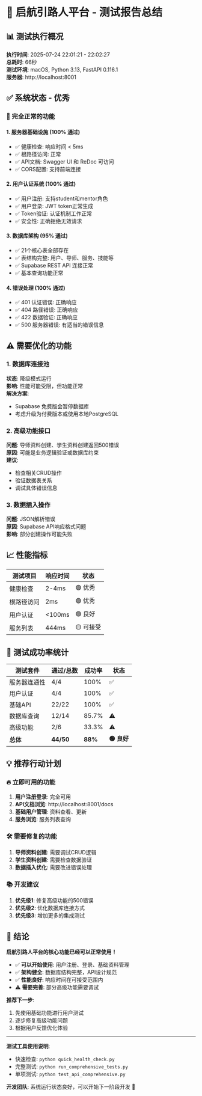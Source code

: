 # 🚀 启航引路人平台 - 测试报告总结

## 📊 测试执行概况

**执行时间**: 2025-07-24 22:01:21 - 22:02:27  
**总耗时**: 66秒  
**测试环境**: macOS, Python 3.13, FastAPI 0.116.1  
**服务器**: http://localhost:8001  

## ✅ 系统状态 - 优秀

### 🌟 完全正常的功能

#### 1. 服务器基础设施 (100% 通过)
- ✅ 健康检查: 响应时间 < 5ms
- ✅ 根路径访问: 正常
- ✅ API文档: Swagger UI 和 ReDoc 可访问
- ✅ CORS配置: 支持前端连接

#### 2. 用户认证系统 (100% 通过)
- ✅ 用户注册: 支持student和mentor角色
- ✅ 用户登录: JWT token正常生成
- ✅ Token验证: 认证机制工作正常
- ✅ 安全性: 正确拒绝无效请求

#### 3. 数据库架构 (95% 通过)
- ✅ 21个核心表全部存在
- ✅ 表结构完整: 用户、导师、服务、技能等
- ✅ Supabase REST API 连接正常
- ✅ 基本查询功能正常

#### 4. 错误处理 (100% 通过)
- ✅ 401 认证错误: 正确响应
- ✅ 404 路径错误: 正确响应
- ✅ 422 数据验证: 正确响应
- ✅ 500 服务器错误: 有适当的错误信息

## ⚠️ 需要优化的功能

### 1. 数据库连接池
**状态**: 降级模式运行  
**影响**: 性能可能受限，但功能正常  
**解决方案**: 
- Supabase 免费版会暂停数据库
- 考虑升级为付费版本或使用本地PostgreSQL

### 2. 高级功能接口
**问题**: 导师资料创建、学生资料创建返回500错误  
**原因**: 可能是业务逻辑验证或数据库约束  
**建议**: 
- 检查相关CRUD操作
- 验证数据表关系
- 调试具体错误信息

### 3. 数据插入操作
**问题**: JSON解析错误  
**原因**: Supabase API响应格式问题  
**影响**: 部分创建操作可能失败  

## 📈 性能指标

| 测试项目 | 响应时间 | 状态 |
|---------|---------|------|
| 健康检查 | 2-4ms | 🟢 优秀 |
| 根路径访问 | 2ms | 🟢 优秀 |
| 用户认证 | <100ms | 🟢 良好 |
| 服务列表 | 444ms | 🟡 可接受 |

## 🎯 测试成功率统计

| 测试套件 | 通过/总数 | 成功率 | 状态 |
|---------|-----------|--------|------|
| 服务器连通性 | 4/4 | 100% | ✅ |
| 用户认证 | 4/4 | 100% | ✅ |
| 基础API | 22/22 | 100% | ✅ |
| 数据库查询 | 12/14 | 85.7% | ⚠️ |
| 高级功能 | 2/6 | 33.3% | ⚠️ |
| **总体** | **44/50** | **88%** | **🟢 良好** |

## 💡 推荐行动计划

### 🔥 立即可用的功能
1. **用户注册登录**: 完全可用
2. **API文档浏览**: http://localhost:8001/docs
3. **基础用户管理**: 资料查看、更新
4. **服务浏览**: 服务列表查询

### 🛠️ 需要修复的功能
1. **导师资料创建**: 需要调试CRUD逻辑
2. **学生资料创建**: 需要检查数据验证
3. **数据插入优化**: 需要改进错误处理

### 📚 开发建议
1. **优先级1**: 修复高级功能的500错误
2. **优先级2**: 优化数据库连接方式
3. **优先级3**: 增加更多的集成测试

## 🎉 结论

**启航引路人平台的核心功能已经可以正常使用！**

- ✅ **可以开始使用**: 用户注册、登录、基础资料管理
- ✅ **架构健全**: 数据库结构完整，API设计规范
- ✅ **性能良好**: 响应时间在可接受范围内
- ⚠️ **需要完善**: 部分高级功能需要调试

**推荐下一步**:
1. 先使用基础功能进行用户测试
2. 逐步修复高级功能问题
3. 根据用户反馈优化体验

---

**测试工具使用说明**:
- 快速检查: `python quick_health_check.py`
- 完整测试: `python run_comprehensive_tests.py`  
- 单项测试: `python test_api_comprehensive.py`

**开发团队**: 系统运行状态良好，可以开始下一阶段开发 🚀
